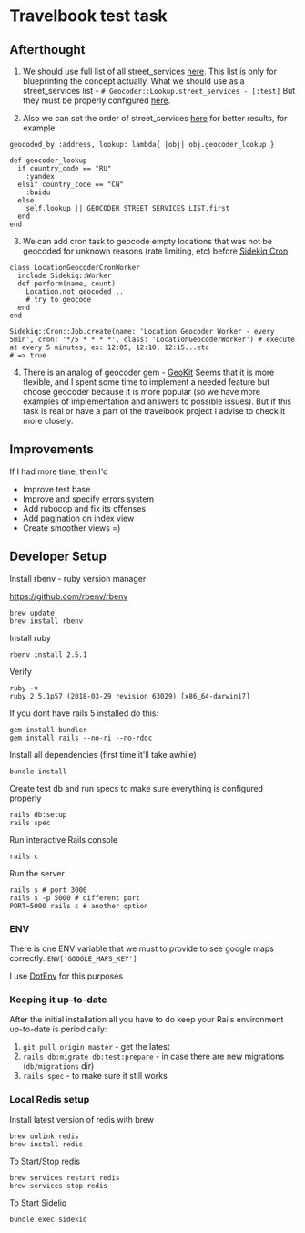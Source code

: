 # Travelbook test task

## Afterthought

1. We should use full list of all street_services [here](../master/app/models/location.rb#L2).
This list is only for blueprinting the concept actually.
What we should use as a street_services list - `# Geocoder::Lookup.street_services - [:test]`
But they must be properly configured [here](../master/config/initializers/geocoder.rb#L24).

2. Also we can set the order of street_services [here](../master/app/models/location.rb#L4)
for better results, for example

```
geocoded_by :address, lookup: lambda{ |obj| obj.geocoder_lookup }

def geocoder_lookup
  if country_code == "RU"
    :yandex
  elsif country_code == "CN"
    :baidu
  else
    self.lookup || GEOCODER_STREET_SERVICES_LIST.first
  end
end
```

3. We can add cron task to geocode empty locations that was not be geocoded for unknown reasons (rate limiting, etc) before [Sidekiq Cron](https://github.com/ondrejbartas/sidekiq-cron)

```
class LocationGeocoderCronWorker
  include Sidekiq::Worker
  def perform(name, count)
    Location.not_geocoded ..
    # try to geocode
  end
end

Sidekiq::Cron::Job.create(name: 'Location Geocoder Worker - every 5min', cron: '*/5 * * * *', class: 'LocationGeocoderWorker') # execute at every 5 minutes, ex: 12:05, 12:10, 12:15...etc
# => true
```

4. There is an analog of geocoder gem - [GeoKit](https://github.com/geokit/geokit-rails)
Seems that it is more flexible, and I spent some time to implement a needed feature but choose geocoder because it is more popular (so we have more examples of implementation and answers to possible issues).
But if this task is real or have a part of the travelbook project I advise to check it more closely.

## Improvements

If I had more time, then I'd

* Improve test base
* Improve and specify errors system
* Add rubocop and fix its offenses
* Add pagination on index view
* Create smoother views =)

## Developer Setup

Install rbenv - ruby version manager

https://github.com/rbenv/rbenv
```
brew update
brew install rbenv
```

Install ruby
```
rbenv install 2.5.1
```

Verify
```
ruby -v
ruby 2.5.1p57 (2018-03-29 revision 63029) [x86_64-darwin17]
```

If you dont have rails 5 installed do this:

```
gem install bundler
gem install rails --no-ri --no-rdoc
```

Install all dependencies (first time it'll take awhile)
```
bundle install
```

Create test db and run specs to make sure everything is configured properly

```
rails db:setup
rails spec
```

Run interactive Rails console

```
rails c
```

Run the server

```
rails s # port 3000
rails s -p 5000 # different port
PORT=5000 rails s # another option
```

### ENV

There is one ENV variable that we must to provide to see google maps correctly.
`ENV['GOOGLE_MAPS_KEY']`

I use [DotEnv](https://github.com/bkeepers/dotenv) for this purposes

### Keeping it up-to-date

After the initial installation all you have to do keep your Rails environment up-to-date is periodically:

1. `git pull origin master` - get the latest
2. `rails db:migrate db:test:prepare` - in case there are new migrations (`db/migrations` dir)
3. `rails spec` - to make sure it still works

### Local Redis setup

Install latest version of redis with brew
```
brew unlink redis
brew install redis
```

To Start/Stop redis

```
brew services restart redis
brew services stop redis
```

To Start Sideliq

```
bundle exec sidekiq
```
